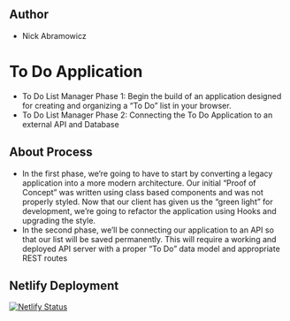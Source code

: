 ## Author
- Nick Abramowicz

# To Do Application
- To Do List Manager Phase 1: Begin the build of an application designed for creating and organizing a “To Do” list in your browser.
- To Do List Manager Phase 2: Connecting the To Do Application to an external API and Database

## About Process
- In the first phase, we’re going to have to start by converting a legacy application into a more modern architecture. Our initial “Proof of Concept” was written using class based components and was not properly styled. Now that our client has given us the “green light” for development, we’re going to refactor the application using Hooks and upgrading the style. 
- In the second phase, we’ll be connecting our application to an API so that our list will be saved permanently. This will require a working and deployed API server with a proper “To Do” data model and appropriate REST routes

## Netlify Deployment
[![Netlify Status](https://api.netlify.com/api/v1/badges/bdf05e2c-9f54-4f77-b6cf-4092799cb414/deploy-status)](https://hopeful-mestorf-35378f.netlify.app/)